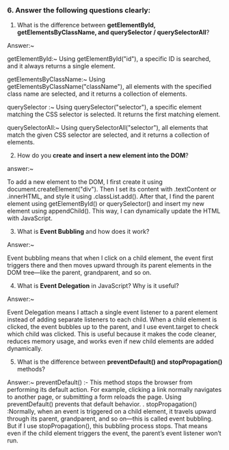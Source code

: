 
### 6. Answer the following questions clearly:

1. What is the difference between **getElementById, getElementsByClassName, and querySelector / querySelectorAll**?

Answer:~

getElementById:~
Using getElementById("id"), a specific ID is searched, and it always returns a single element.


getElementsByClassName:~
Using getElementsByClassName("className"), all elements with the specified class name are selected, and it returns a collection of elements.


querySelector :~
Using querySelector("selector"), a specific element matching the CSS selector is selected. It returns the first matching element.



querySelectorAll:~
Using querySelectorAll("selector"), all elements that match the given CSS selector are selected, and it returns a collection of elements.




2. How do you **create and insert a new element into the DOM**?

answer:~

To add a new element to the DOM, I first create it using document.createElement("div"). Then I set its content with .textContent or .innerHTML, and style it using .classList.add().
After that, I find the parent element using getElementById() or querySelector() and insert my new element using appendChild().
This way, I can dynamically update the HTML with JavaScript.





3. What is **Event Bubbling** and how does it work?


Answer:~

Event bubbling means that when I click on a child element, the event first triggers there and then moves upward through its parent elements in the DOM tree—like the parent, grandparent, and so on.



4. What is **Event Delegation** in JavaScript? Why is it useful?



Answer:~

Event Delegation means I attach a single event listener to a parent element instead of adding separate listeners to each child.
When a child element is clicked, the event bubbles up to the parent, and I use event.target to check which child was clicked.
This is useful because it makes the code cleaner, reduces memory usage, and works even if new child elements are added dynamically.




5. What is the difference between **preventDefault() and stopPropagation()** methods?

Answer:~
preventDefault() :- This method stops the browser from performing its default action. For example, clicking a link normally navigates to another page, or submitting a form reloads the page. Using preventDefault() prevents that default behavior.
.
stopPropagation() :Normally, when an event is triggered on a child element, it travels upward through its parent, grandparent, and so on—this is called event bubbling.
But if I use stopPropagation(), this bubbling process stops. That means even if the child element triggers the event, the parent’s event listener won’t run.









